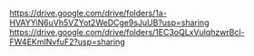 https://drive.google.com/drive/folders/1a-HVAYYiN6uVh5VZYot2WeDCge9sJuUB?usp=sharing
https://drive.google.com/drive/folders/1EC3oQLxVulqhzwrBcl-FW4EKmINvfuF2?usp=sharing
